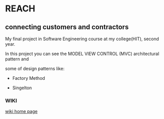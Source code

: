 # REACH
## connecting customers and contractors

My final project in Software Engineering course at my college(HIT), second year.

In this project you can see the MODEL VIEW CONTROL (MVC) architectural pattern and

some of  design patterns like:

- Factory Method
  
- Singelton


### WIKI

[wiki home page](https://github.com/orelger/REACH/wiki)


